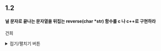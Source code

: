 ## 1.2
#### 널 문자로 끝나는 문자열을 뒤집는 reverse(char *str) 함수를 c 나 c++로 구현하라
건희
<details>
<summary>접기/펼치기 버튼</summary>

``` c
  
#include <stdio.h>
#include <string.h>

int main(int arvc, char *argv[])
{	
	char  string[100] = {};

	int   size = strlen(argv[1]);
	
	strcpy(string, argv[1]);

	for (int i = 0; i < size/2; i++)
	{
		char temp = string[i];
		string[i] = string[size - i - 1];
		string[size - i - 1] = temp;
	}

	printf("%s\n", string);
}

  
```
  
</details>
